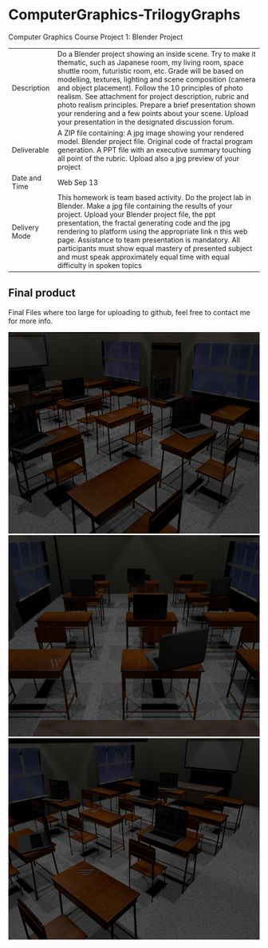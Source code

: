 # ComputerGraphics-TrilogyGraphs
Computer Graphics Course Project 1: Blender Project

| | |
| --- | --- |
| Description | Do a Blender project showing an inside scene. Try to make it thematic, such as Japanese room, my living room, space shuttle room, futuristic room, etc. Grade will be based on modelling, textures, lighting and scene composition (camera and object placement). Follow the 10 principles of photo realism. See attachment for project description, rubric and photo realism principles. Prepare a brief presentation shown your rendering and a few points about your scene. Upload your presentation in the designated discussion forum. |
| Deliverable | A ZIP file containing: A jpg image showing your rendered model. Blender project file. Original code of fractal program generation. A PPT file with an executive summary touching all point of the rubric. Upload also a jpg preview of your project |
| Date and Time | Web Sep 13 |
| Delivery Mode | This homework is team based activity. Do the project lab in Blender. Make a jpg file containing the results of your project. Upload your Blender project file, the ppt presentation, the fractal generating code and the jpg rendering to platform using the appropriate link n this web page. Assistance to team presentation is mandatory. All participants must show equal mastery of presented subject and must speak approximately equal time with equal difficulty in spoken topics |

## Final product
Final Files where too large for uploading to github, feel free to contact me for more info.

![1](backView2.png)
![2](teachersView.png)
![3](backView.png)